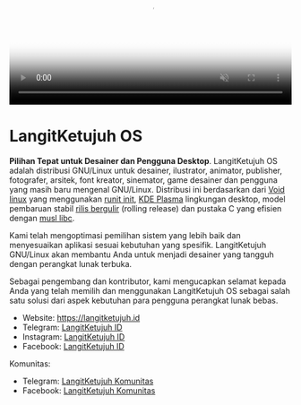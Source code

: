 <video autoplay loop muted playsinline poster="media/video/langitketujuh-preview.webp" style="position: relative; width: 100%; height: auto; border:0;" >
  <source src="media/video/langitketujuh-preview.webm" type="video/webm">
</video>

# LangitKetujuh OS

**Pilihan Tepat untuk Desainer dan Pengguna Desktop**. LangitKetujuh OS adalah distribusi GNU/Linux untuk desainer, ilustrator, animator, publisher, fotografer, arsitek, font kreator, sinemator, game desainer dan pengguna yang masih baru mengenal GNU/Linux. Distribusi ini berdasarkan dari <a href="https://voidlinux.org" target="_blank">Void linux</a> yang menggunakan <a href="http://smarden.org/runit/" target="_blank">runit init</a>, <a href="https://kde.org/plasma-desktop" target="_blank">KDE Plasma</a> lingkungan desktop, model pembaruan stabil <a href="https://id.wikipedia.org/wiki/Rilis_bergulir" target="_blank">rilis bergulir</a> (rolling release) dan pustaka C yang efisien dengan <a href="https://www.musl-libc.org" target="_blank">musl libc</a>.

Kami telah mengoptimasi pemilihan sistem yang lebih baik dan menyesuaikan aplikasi sesuai kebutuhan yang spesifik. LangitKetujuh GNU/Linux akan membantu Anda untuk menjadi desainer yang tangguh dengan perangkat lunak terbuka.

Sebagai pengembang dan kontributor, kami mengucapkan selamat kepada Anda yang telah memilih dan menggunakan LangitKetujuh OS sebagai salah satu solusi dari aspek kebutuhan para pengguna perangkat lunak bebas.

* Website: <a href="https://langitketujuh.id" target="_blank">https://langitketujuh.id</a>
* Telegram: <a href="https://t.me/langitketujuhid" target="_blank">LangitKetujuh ID</a>
* Instagram: <a href="https://instagram.com/langitketujuh.id" target="_blank">LangitKetujuh ID</a>
* Facebook: <a href="https://fb.com/langitketujuh.id" target="_blank">LangitKetujuh ID</a>

Komunitas:
* Telegram: <a href="https://t.me/langitketujuh_group" target="_blank">LangitKetujuh Komunitas</a>
* Facebook: <a href="https://fb.com/groups/langitketujuh.group" target="_blank">LangitKetujuh Komunitas</a>
